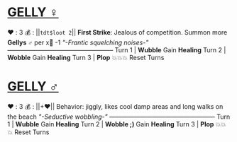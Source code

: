 # [__**GELLY ♀**__](<https://www.youtube.com/watch?v=lN9JsxrI4v8>)
❤️ : 3
💰 : ||`tdt$loot 2`||
**First Strike**: Jealous of competition. Summon more **Gellys ♂** per x:busts_in_silhouette: -1
*"-Frantic squelching noises-"*
—————————————————
Turn 1  | **Wubble** Gain __Healing__
Turn 2 | **Wobble** Gain __Healing__
Turn 3 | **Plop** 💥💥💥 Reset Turns

# [__**GELLY ♂**__](<https://www.youtube.com/watch?v=lN9JsxrI4v8>)
❤️ : 3
💰 : ||+:heart:||
Behavior: jiggly, likes cool damp areas and long walks on the beach
*"-Seductive wobbling-"*
—————————————————
Turn 1  | **Wubble** Gain __Healing__
Turn 2 | **Wobble ;)** Gain __Healing__
Turn 3 | **Plop** 💥💥💥 Reset Turns
